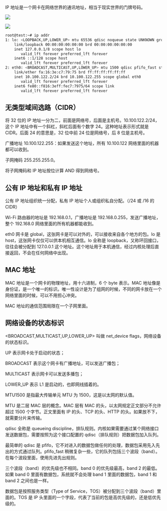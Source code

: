 IP 地址是一个网卡在网络世界的通讯地址，相当于现实世界的门牌号码。

![](/images/1649940978134-8dabab9e-39c9-4b6f-993c-e4151d7de736.png)

![](/images/1649941073869-f7e8f537-df54-4d24-be33-dc6f9bc518d2.png)

```bash
root@test:~# ip addr
1: lo: <LOOPBACK,UP,LOWER_UP> mtu 65536 qdisc noqueue state UNKNOWN group default
    link/loopback 00:00:00:00:00:00 brd 00:00:00:00:00:00
    inet 127.0.0.1/8 scope host lo
       valid_lft forever preferred_lft forever
    inet6 ::1/128 scope host
       valid_lft forever preferred_lft forever
2: eth0: <BROADCAST,MULTICAST,UP,LOWER_UP> mtu 1500 qdisc pfifo_fast state UP group default qlen 1000
    link/ether fa:16:3e:c7:79:75 brd ff:ff:ff:ff:ff:ff
    inet 10.100.122.2/24 brd 10.100.122.255 scope global eth0
       valid_lft forever preferred_lft forever
    inet6 fe80::f816:3eff:fec7:7975/64 scope link
       valid_lft forever preferred_lft forever
```

## 无类型域间选路（CIDR）

将 32 位的 IP 地址一分为二，前面是网络号，后面是主机号。10.100.122.2/24，这个 IP 地址中有一个斜杠，斜杠后面有个数字 24。这种地址表示形式就是 CIDR。后面 24 的意思是，32 位中前 24 位是网络号，后 8 位是主机号。

广播地址 10.100.122.255：如果发送这个地址，所有 10.100.122 网络里面的机器都可以收到。

子网掩码 255.255.255.0。

将子网掩码和 IP 地址按位计算 AND 得到网络号。

## 公有 IP 地址和私有 IP 地址

公有 IP 地址组织统一分配，私有 IP 地址个人或组织私自分配。（/24 或 /16 的 CIDR）

Wi-Fi 路由器的地址是 192.168.0.1，广播地址是 192.168.0.255，发送广播地址，整个 192.168.0 网络里面的所有机器都能收到。

eth0 网卡是 global，这张网卡是可以对外的，可以接收来自各个地方的包。lo 是 host，这张网卡仅仅可以供本机相互通信。lo 全称是 loopback，又称环回接口，往往会被分配到 127.0.0.1 这个地址。这个地址用于本机通信，经过内核处理后直接返回，不会在任何网络中出现。

## MAC 地址

MAC 地址是一个网卡的物理地址，用十六进制，6 个 byte 表示。MAC 地址像是身份证，是一个唯一的标识。唯一性设计是为了组网的时候，不同的网卡放在一个网络里面的时候，可以不用担心冲突。

MAC 地址的通信范围局限在一个子网里面。

## 网络设备的状态标识

\<BROADCAST,MULTICAST,UP,LOWER_UP\> 叫做 net_device flags，网络设备的状态标识。

UP 表示网卡处于启动的状态；

BROADCAST 表示这个网卡有广播地址，可以发送广播包；

MULTICAST 表示网卡可以发送多播包；

LOWER_UP 表示 L1 是启动的，也即网线插着的。

MTU1500 是指最大传输单元 MTU 为 1500，这是以太网的默认值。

MTU 是二层 MAC 层的概念。MAC 层有 MAC 的头，以太网规定正文部分不允许超过 1500 个字节。正文里面有 IP 的头、TCP 的头、HTTP 的头。如果放不下，就需要分片来传输。

qdisc 全称是 queueing discipline，排队规则。内核如果需要通过某个网络接口发送数据包，需要按照为这个接口配置的 qdisc（排队规则）把数据包加入队列。

最简单的 qdisc 是 pfifo，它不对进入的数据包做任何的处理，数据包采用先入先出的方式通过队列。pfifo_fast 稍微复杂一些，它的队列包括三个波段（band）。在每个波段里面，使用先进先出规则。

三个波段（band）的优先级也不相同。band 0 的优先级最高，band 2 的最低。如果 band 0 里面有数据包，系统就不会处理 band 1 里面的数据包，band 1 和 band 2 之间也是一样。

数据包是按照服务类型（Type of Service，TOS）被分配到三个波段（band）里面的。TOS 是 IP 头里面的一个字段，代表了当前的包是高优先级的，还是低优先级的。
